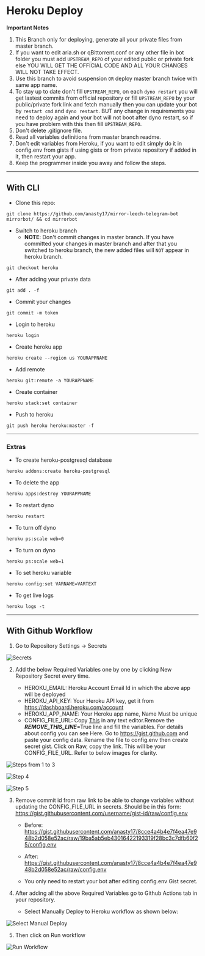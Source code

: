 # Heroku Deploy

**Important Notes**
1. This Branch only for deploying, generate all your private files from master branch.
2. If you want to edit aria.sh or qBittorrent.conf or any other file in bot folder you must add `UPSTREAM_REPO` of your edited public or private fork else YOU WILL GET THE OFFICIAL CODE AND ALL YOUR CHANGES WILL NOT TAKE EFFECT.
3. Use this branch to avoid suspension `OR` deploy master branch twice with same app name.
4. To stay up to date don't fill `UPSTREAM_REPO`, on each `dyno restart` you will get lastest commits from official repository or fill `UPSTREAM_REPO` by your public/private fork link and fetch manually then you can update your bot by `restart cmd` and `dyno restart`. BUT any change in requirements you need to deploy again and your bot will not boot after dyno restart, so if you have problem with this then fill `UPSTREAM_REPO`.
5. Don't delete .gitignore file.
6. Read all variables definitions from master branch readme.
7. Don't edit variables from Heroku, if you want to edit simply do it in config.env from gists if using gists or from private repository if added in it, then restart your app.
8. Keep the programmer inside you away and follow the steps.

------

## With CLI

- Clone this repo:
```
git clone https://github.com/anasty17/mirror-leech-telegram-bot mirrorbot/ && cd mirrorbot
```
- Switch to heroku branch
  - **NOTE**: Don't commit changes in master branch. If you have committed your changes in master branch and after that you switched to heroku branch, the new added files will `NOT` appear in heroku branch.
```
git checkout heroku
```
- After adding your private data
```
git add . -f
```
- Commit your changes
```
git commit -m token
```
- Login to heroku
```
heroku login
```
- Create heroku app
```
heroku create --region us YOURAPPNAME
```
- Add remote
```
heroku git:remote -a YOURAPPNAME
```
- Create container
```
heroku stack:set container
```
- Push to heroku
```
git push heroku heroku:master -f
```

------

### Extras

- To create heroku-postgresql database
```
heroku addons:create heroku-postgresql
```
- To delete the app
```
heroku apps:destroy YOURAPPNAME
```
- To restart dyno
```
heroku restart
```
- To turn off dyno
```
heroku ps:scale web=0
```
- To turn on dyno
```
heroku ps:scale web=1
```
- To set heroku variable
```
heroku config:set VARNAME=VARTEXT
```
- To get live logs
```
heroku logs -t
```

------

## With Github Workflow

1. Go to Repository Settings -> Secrets

![Secrets](https://telegra.ph/file/9d6ed26f8981c2d2f226c.jpg)

2. Add the below Required Variables one by one by clicking New Repository Secret every time.

   - HEROKU_EMAIL: Heroku Account Email Id in which the above app will be deployed
   - HEROKU_API_KEY: Your Heroku API key, get it from https://dashboard.heroku.com/account
   - HEROKU_APP_NAME: Your Heroku app name, Name Must be unique
   - CONFIG_FILE_URL: Copy [This](https://raw.githubusercontent.com/anasty17/mirror-leech-telegram-bot/master/config_sample.env) in any text editor.Remove the _____REMOVE_THIS_LINE_____=True line and fill the variables. For details about config you can see Here. Go to https://gist.github.com and paste your config data. Rename the file to config.env then create secret gist. Click on Raw, copy the link. This will be your CONFIG_FILE_URL. Refer to below images for clarity.

![Steps from 1 to 3](https://telegra.ph/file/2a27cf34dc0bdba885de9.jpg)

![Step 4](https://telegra.ph/file/fb3b92a1d2c3c1b612ad0.jpg)

![Step 5](https://telegra.ph/file/f0b208e4ea980b575dbe2.jpg)

3. Remove commit id from raw link to be able to change variables without updating the CONFIG_FILE_URL in secrets. Should be in this form: https://gist.githubusercontent.com/username/gist-id/raw/config.env
   - Before: https://gist.githubusercontent.com/anasty17/8cce4a4b4e7f4ea47e948b2d058e52ac/raw/19ba5ab5eb43016422193319f28bc3c7dfb60f25/config.env
   - After: https://gist.githubusercontent.com/anasty17/8cce4a4b4e7f4ea47e948b2d058e52ac/raw/config.env

   - You only need to restart your bot after editing config.env Gist secret.

4. After adding all the above Required Variables go to Github Actions tab in your repository.
   - Select Manually Deploy to Heroku workflow as shown below:

![Select Manual Deploy](https://telegra.ph/file/cff1c24de42c271b23239.jpg)

5. Then click on Run workflow

![Run Workflow](https://telegra.ph/file/f44c7465d58f9f046328b.png)
